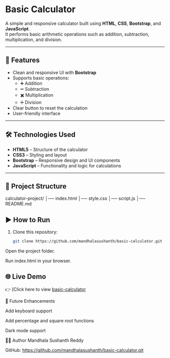 # Basic Calculator

A simple and responsive calculator built using **HTML**, **CSS**, **Bootstrap**, and **JavaScript**.  
It performs basic arithmetic operations such as addition, subtraction, multiplication, and division.

---

## 🚀 Features
- Clean and responsive UI with **Bootstrap**
- Supports basic operations:
  - ➕ Addition  
  - ➖ Subtraction  
  - ✖️ Multiplication  
  - ➗ Division
- Clear button to reset the calculation
- User-friendly interface

---

## 🛠️ Technologies Used
- **HTML5** – Structure of the calculator  
- **CSS3** – Styling and layout  
- **Bootstrap** – Responsive design and UI components  
- **JavaScript** – Functionality and logic for calculations  

---

 
## 📂 Project Structure
calculator-project/
│── index.html
│── style.css
│── script.js
│── README.md

 

## ▶️ How to Run
1. Clone this repository:
   ```bash
   git clone https://github.com/mandhalasushanth/basic-calculator.git
Open the project folder.

Run index.html in your browser.


 ## 🌐 Live Demo
👉 [Click here to view [basic-calculator](basic-calculator-ehlyx1n98-mandhalasushanths-projects.vercel.app)


📌 Future Enhancements

Add keyboard support

Add percentage and square root functions

Dark mode support

👨‍💻 Author
Mandhala Sushanth Reddy

GitHub: https://github.com/mandhalasushanth/basic-calculator.git
